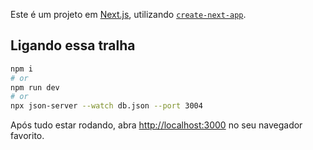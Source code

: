 Este é um projeto em [Next.js](https://nextjs.org/), utilizando [`create-next-app`](https://github.com/vercel/next.js/tree/canary/packages/create-next-app).

## Ligando essa tralha

```bash
npm i
# or
npm run dev
# or
npx json-server --watch db.json --port 3004
```

Após tudo estar rodando, abra [http://localhost:3000](http://localhost:3000) no seu navegador favorito.
